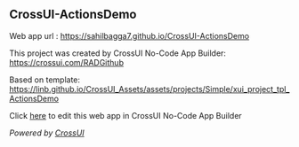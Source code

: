 ## CrossUI-ActionsDemo
Web app url : https://sahilbagga7.github.io/CrossUI-ActionsDemo

This project was created by CrossUI No-Code App Builder: https://crossui.com/RADGithub

Based on template: https://linb.github.io/CrossUI_Assets/assets/projects/Simple/xui_project_tpl_ActionsDemo

Click [here](https://crossui.com/RADGithub/#!from=github&owner=sahilbagga7&repo=CrossUI-ActionsDemo) to edit this web app in CrossUI No-Code App Builder

<i>Powered by [CrossUI](https://crossui.com)</i>
